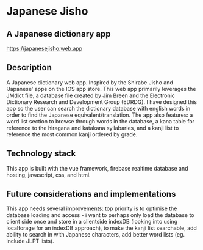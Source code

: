 # Japanese Jisho

## A Japanese dictionary app

https://japanesejisho.web.app

## Description
A Japanese dictionary web app. Inspired by the Shirabe Jisho and 'Japanese' apps on the IOS app store. This web app primarily leverages the JMdict file, a database file created by Jim Breen and the Electronic Dictionary Research and Development Group (EDRDG). I have designed this app so the user can search the dictionary database with english words in order to find the Japanese equivalent/translation. The app also features: a word list section to browse through words in the database, a kana table for reference to the hiragana and katakana syllabaries, and a kanji list to reference the most common kanji ordered by grade.

## Technology stack
This app is built with the vue framework, firebase realtime database and hosting, javascript, css, and html.

## Future considerations and implementations
This app needs several improvements: top priority is to optimise the database loading and access - i want to perhaps only load the database to client side once and store in a clientside indexDB (looking into using localforage for an indexDB approach), to make the kanji list searchable, add ability to search in with Japanese characters, add better word lists (eg. include JLPT lists).